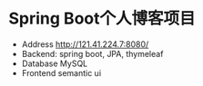 # Spring Boot个人博客项目

+ Address http://121.41.224.7:8080/
+ Backend: spring boot, JPA, thymeleaf
+ Database MySQL
+ Frontend semantic ui
